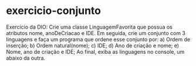 # exercicio-conjunto
Exercício da DIO: Crie uma classe LinguagemFavorita que possua os atributos nome, anoDeCriacao e IDE.
Em seguida, crie um conjunto com 3 linguagens e faça um programa que ordene esse conjunto por:
a) Ordem de inserção;
b) Ordem natural(nome);
c) IDE;
d) Ano de criação e nome;
e) Nome, ano de criação e IDE;
Ao final, exiba as linguagens no console, um abaixo da outra.
